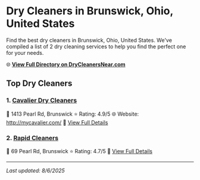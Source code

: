 # Dry Cleaners in Brunswick, Ohio, United States

Find the best dry cleaners in Brunswick, Ohio, United States. We've compiled a list of 2 dry cleaning services to help you find the perfect one for your needs.

🌐 **[View Full Directory on DryCleanersNear.com](https://drycleanersnear.com/city/US/Ohio/Brunswick)**

## Top Dry Cleaners

### 1. [Cavalier Dry Cleaners](https://drycleanersnear.com/dryCleaner/6875b6369b5c02c2ea277cdb/cavalier-dry-cleaners)
📍 1413 Pearl Rd, Brunswick
⭐ Rating: 4.9/5
🌐 Website: http://mycavalier.com/
🔗 [View Full Details](https://drycleanersnear.com/dryCleaner/6875b6369b5c02c2ea277cdb/cavalier-dry-cleaners)

### 2. [Rapid Cleaners](https://drycleanersnear.com/dryCleaner/6875b6d39b5c02c2ea2782aa/rapid-cleaners)
📍 69 Pearl Rd, Brunswick
⭐ Rating: 4.7/5
🔗 [View Full Details](https://drycleanersnear.com/dryCleaner/6875b6d39b5c02c2ea2782aa/rapid-cleaners)


---

*Last updated: 8/6/2025*

